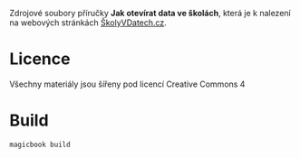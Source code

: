 Zdrojové soubory příručky **Jak otevírat data ve školách**, která je k nalezení na webových stránkách [ŠkolyVDatech.cz](http://www.skolyvdatech.cz).

# Licence
Všechny materiály jsou šířeny pod licencí Creative Commons 4

# Build
```
magicbook build
```
